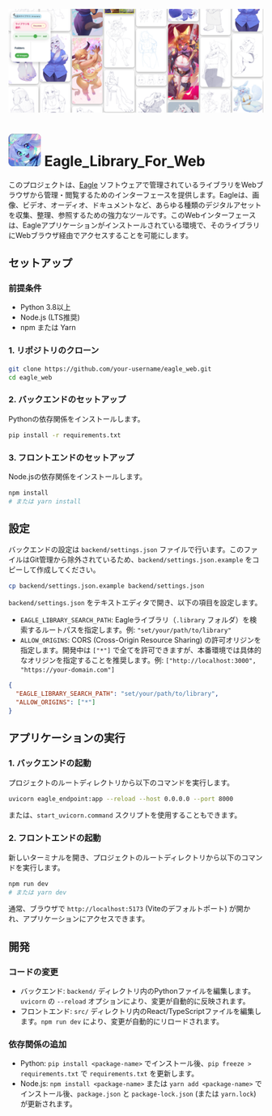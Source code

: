 ![Eagle Web Interface Banner](img/スクショ画像.png)

# <img src="public/favicon.png" alt="Icon" width="64" height="64"> Eagle_Library_For_Web

このプロジェクトは、[Eagle](https://eagle.cool/) ソフトウェアで管理されているライブラリをWebブラウザから管理・閲覧するためのインターフェースを提供します。Eagleは、画像、ビデオ、オーディオ、ドキュメントなど、あらゆる種類のデジタルアセットを収集、整理、参照するための強力なツールです。このWebインターフェースは、Eagleアプリケーションがインストールされている環境で、そのライブラリにWebブラウザ経由でアクセスすることを可能にします。

## セットアップ

### 前提条件

*   Python 3.8以上
*   Node.js (LTS推奨)
*   npm または Yarn

### 1. リポジトリのクローン

```bash
git clone https://github.com/your-username/eagle_web.git
cd eagle_web
```

### 2. バックエンドのセットアップ

Pythonの依存関係をインストールします。

```bash
pip install -r requirements.txt
```

### 3. フロントエンドのセットアップ

Node.jsの依存関係をインストールします。

```bash
npm install
# または yarn install
```

## 設定

バックエンドの設定は `backend/settings.json` ファイルで行います。このファイルはGit管理から除外されているため、`backend/settings.json.example` をコピーして作成してください。

```bash
cp backend/settings.json.example backend/settings.json
```

`backend/settings.json` をテキストエディタで開き、以下の項目を設定します。

*   `EAGLE_LIBRARY_SEARCH_PATH`: Eagleライブラリ（`.library` フォルダ）を検索するルートパスを指定します。例: `"set/your/path/to/library"`
*   `ALLOW_ORIGINS`: CORS (Cross-Origin Resource Sharing) の許可オリジンを指定します。開発中は `["*"]` で全てを許可できますが、本番環境では具体的なオリジンを指定することを推奨します。例: `["http://localhost:3000", "https://your-domain.com"]`

```json
{
  "EAGLE_LIBRARY_SEARCH_PATH": "set/your/path/to/library",
  "ALLOW_ORIGINS": ["*"]
}
```

## アプリケーションの実行

### 1. バックエンドの起動

プロジェクトのルートディレクトリから以下のコマンドを実行します。

```bash
uvicorn eagle_endpoint:app --reload --host 0.0.0.0 --port 8000
```

または、`start_uvicorn.command` スクリプトを使用することもできます。

### 2. フロントエンドの起動

新しいターミナルを開き、プロジェクトのルートディレクトリから以下のコマンドを実行します。

```bash
npm run dev
# または yarn dev
```

通常、ブラウザで `http://localhost:5173` (Viteのデフォルトポート) が開かれ、アプリケーションにアクセスできます。

## 開発

### コードの変更

*   バックエンド: `backend/` ディレクトリ内のPythonファイルを編集します。`uvicorn` の `--reload` オプションにより、変更が自動的に反映されます。
*   フロントエンド: `src/` ディレクトリ内のReact/TypeScriptファイルを編集します。`npm run dev` により、変更が自動的にリロードされます。

### 依存関係の追加

*   Python: `pip install <package-name>` でインストール後、`pip freeze > requirements.txt` で `requirements.txt` を更新します。
*   Node.js: `npm install <package-name>` または `yarn add <package-name>` でインストール後、`package.json` と `package-lock.json` (または `yarn.lock`) が更新されます。
